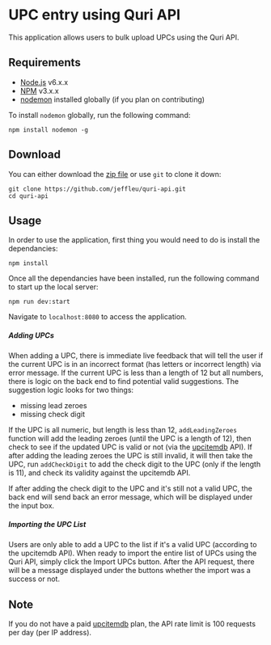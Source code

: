 # UPC entry using Quri API
This application allows users to bulk upload UPCs using the Quri API.

## Requirements
* [Node.js](https://node.js.org/) v6.x.x
* [NPM](https://www.npmjs.com/) v3.x.x
* [nodemon](https://nodemon.io/) installed globally (if you plan on contributing)

To install `nodemon` globally, run the following command:
```
npm install nodemon -g
```

## Download
You can either download the [zip file](https://github.com/jeffleu/quri-api/archive/master.zip) or use `git` to clone it down:
```
git clone https://github.com/jeffleu/quri-api.git
cd quri-api
```

## Usage
In order to use the application, first thing you would need to do is install the dependancies:
```
npm install
```

Once all the dependancies have been installed, run the following command to start up the local server:
```
npm run dev:start
```

Navigate to `localhost:8080` to access the application.

##### Adding UPCs
When adding a UPC, there is immediate live feedback that will tell the user if the current UPC is in an incorrect format (has letters or incorrect length) via error message. If the current UPC is less than a length of 12 but all numbers, there is logic on the back end to find potential valid suggestions. The suggestion logic looks for two things:
* missing lead zeroes
* missing check digit

If the UPC is all numeric, but length is less than 12, `addLeadingZeroes` function will add the leading zeroes (until the UPC is a length of 12), then check to see if the updated UPC is valid or not (via the [upcitemdb](http://www.upcitemdb.com/) API). If after adding the leading zeroes the UPC is still invalid, it will then take the UPC, run `addCheckDigit` to add the check digit to the UPC (only if the length is 11), and check its validity against the upcitemdb API.

If after adding the check digit to the UPC and it's still not a valid UPC, the back end will send back an error message, which will be displayed under the input box.

##### Importing the UPC List
Users are only able to add a UPC to the list if it's a valid UPC (according to the upcitemdb API). When ready to import the entire list of UPCs using the Quri API, simply click the Import UPCs button. After the API request, there will be a message displayed under the buttons whether the import was a success or not.

## Note
If you do not have a paid [upcitemdb](http://www.upcitemdb.com/) plan, the API rate limit is 100 requests per day (per IP address).